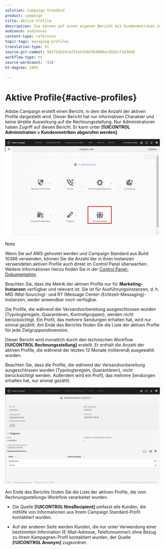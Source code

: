 ```yaml
---
solution: Campaign Standard
product: campaign
title: Aktive Profile
description: Sie können auf einen eigenen Bericht mit Kundenmetriken zugreifen und aktive Profile in Ihrer Campaign-Datenbank darstellen.
audience: audiences
content-type: reference
topic-tags: managing-profiles
translation-type: ht
source-git-commit: 501f52624ce253eb7b0d36d908ac8502cf1d3b48
workflow-type: ht
source-wordcount: '316'
ht-degree: 100%

---
```



# Aktive Profile{#active-profiles}

Adobe Campaign erstellt einen Bericht, in dem die Anzahl der aktiven Profile dargestellt wird. Dieser Bericht hat nur informativen Charakter und keine direkte Auswirkung auf die Rechnungsstellung. Nur Administratoren haben Zugriff auf diesen Bericht. Er kann unter **[!UICONTROL Administration > Kundenmetriken abgerufen werden]**.

![](assets/audience_active_profiles1.png)

>[!NOTE]
>
>Wenn Sie auf AWS gehostet werden und Campaign Standard aus Build 10368 verwenden, können Sie die Anzahl der in Ihren Instanzen verwendeten aktiven Profile auch direkt im Control Panel überwachen. Weitere Informationen hierzu finden Sie in der [Control Panel-Dokumentation](https://docs.adobe.com/content/help/de-DE/control-panel/using/performance-monitoring/active-profiles-monitoring.html).
>
>Beachten Sie, dass die Metrik der aktiven Profile nur für **Marketing-Instanzen** verfügbar und relevant ist. Sie ist für Ausführungsinstanzen, d. h. MID (Mid-Sourcing)- und RT (Message Center-/Echtzeit-Messaging)-Instanzen, weder anwendbar noch verfügbar.


Die Profile, die während der Versandvorbereitung ausgeschlossen wurden (Typologieregeln, Quarantänen, Kontrollgruppen), werden nicht berücksichtigt. Ein Profil, das mehrere Sendungen erhalten hat, wird nur einmal gezählt. Am Ende des Berichts finden Sie die Liste der aktiven Profile für jede Zielgruppendimension.

Dieser Bericht wird monatlich durch den technischen Workflow **[!UICONTROL Rechnungsstellung]** erstellt. Er enthält die Anzahl der aktiven Profile, die während der letzten 12 Monate (rollierend) ausgewählt wurden.

Beachten Sie, dass die Profile, die während der Versandvorbereitung ausgeschlossen wurden (Typologieregeln, Quarantänen), nicht berücksichtigt werden. Außerdem wird ein Profil, das mehrere Sendungen erhalten hat, nur einmal gezählt.

![](assets/audience_active_profiles2.png)

Am Ende des Berichts finden Sie die Liste der aktiven Profile, die vom Rechnungsstellungs-Workflow verarbeitet wurden.

* Die Quelle **[!UICONTROL NmsRecipient]** umfasst alle Kunden, die mithilfe von Informationen aus ihrem Campaign Standard-Profil kontaktiert wurden.

* Auf der anderen Seite werden Kunden, die nur unter Verwendung einer bestimmten Information (E-Mail-Adresse, Telefonnummer) ohne Bezug zu ihrem Kampagnen-Profil kontaktiert wurden, der Quelle **[!UICONTROL Anonym]** zugeordnet.

